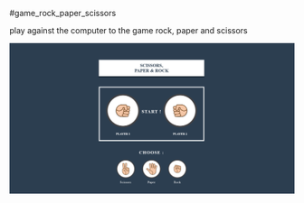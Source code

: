 #game_rock_paper_scissors

play against the computer to the game rock, paper and scissors

![Alt text](Rock_Paper_&_Scissors_Game.png)